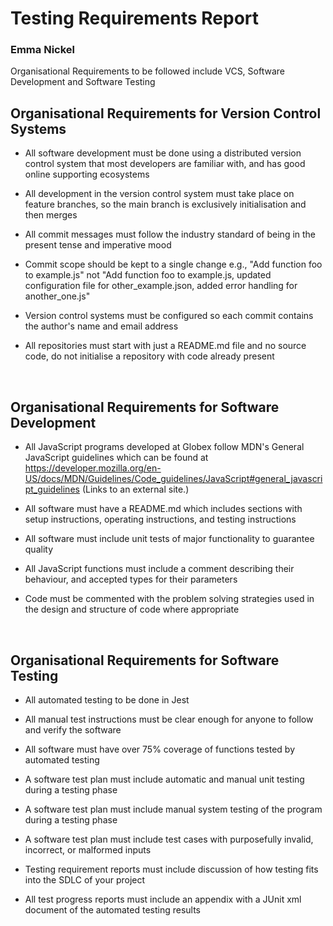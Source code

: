 # Testing Requirements Report
### Emma Nickel

Organisational Requirements to be followed include VCS, Software Development and Software Testing


## Organisational Requirements for Version Control Systems
- All software development must be done using a distributed version control system that most developers are familiar with, and has good online supporting ecosystems

- All development in the version control system must take place on feature branches, so the main branch is exclusively initialisation and then merges

- All commit messages must follow the industry standard of being in the present tense and imperative mood

- Commit scope should be kept to a single change e.g., "Add function foo to example.js" not "Add function foo to example.js, updated configuration file for other_example.json, added error handling for another_one.js"

- Version control systems must be configured so each commit contains the author's name and email address

- All repositories must start with just a README.md file and no source code, do not initialise a repository with code already present

<br>

## Organisational Requirements for Software Development
- All JavaScript programs developed at Globex follow MDN's General JavaScript guidelines which can be found at https://developer.mozilla.org/en-US/docs/MDN/Guidelines/Code_guidelines/JavaScript#general_javascript_guidelines (Links to an external site.)

- All software must have a README.md which includes sections with setup instructions, operating instructions, and testing instructions

- All software must include unit tests of major functionality to guarantee quality

- All JavaScript functions must include a comment describing their behaviour, and accepted types for their parameters

- Code must be commented with the problem solving strategies used in the design and structure of code where appropriate

<br>

## Organisational Requirements for Software Testing
- All automated testing to be done in Jest

- All manual test instructions must be clear enough for anyone to follow and verify the software

- All software must have over 75% coverage of functions tested by automated testing

- A software test plan must include automatic and manual unit testing during a testing phase

- A software test plan must include manual system testing of the program during a testing phase

- A software test plan must include test cases with purposefully invalid, incorrect, or malformed inputs

- Testing requirement reports must include discussion of how testing fits into the SDLC of your project

- All test progress reports must include an appendix with a JUnit xml document of the automated testing results
